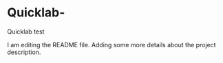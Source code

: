 # Quicklab-
Quicklab test

I am editing the README file. Adding some more details about the project description.
